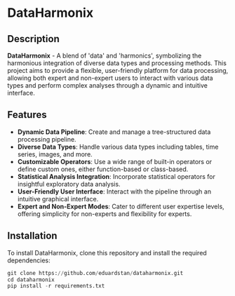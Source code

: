 # DataHarmonix

## Description

**DataHarmonix** - A blend of 'data' and 'harmonics', symbolizing the harmonious integration of diverse data types and processing methods. This project aims to provide a flexible, user-friendly platform for data processing, allowing both expert and non-expert users to interact with various data types and perform complex analyses through a dynamic and intuitive interface.

## Features

- **Dynamic Data Pipeline**: Create and manage a tree-structured data processing pipeline.
- **Diverse Data Types**: Handle various data types including tables, time series, images, and more.
- **Customizable Operators**: Use a wide range of built-in operators or define custom ones, either function-based or class-based.
- **Statistical Analysis Integration**: Incorporate statistical operators for insightful exploratory data analysis.
- **User-Friendly User Interface**: Interact with the pipeline through an intuitive graphical interface.
- **Expert and Non-Expert Modes**: Cater to different user expertise levels, offering simplicity for non-experts and flexibility for experts.

## Installation

To install DataHarmonix, clone this repository and install the required dependencies:
```python
git clone https://github.com/eduardstan/dataharmonix.git
cd dataharmonix
pip install -r requirements.txt
```
